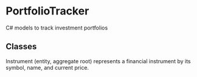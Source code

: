 # PortfolioTracker
C# models to track investment portfolios

## Classes

Instrument (entity, aggregate root)
	represents a financial instrument by its symbol, name, and current price.